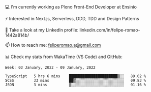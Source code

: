 💻 I'm currently working as Pleno Front-End Developer at Ensinio

⚡ Interested in Next.js, Serverless, DDD, TDD and Design Patterns

👥 Take a look at my LinkedIn profile: linkedin.com/in/felipe-romao-1442a814b/

📫 How to reach me: feliperomao.a@gmail.com

📊 Check my stats from WakaTime (VS Code) and GitHub:

<!--START_SECTION:waka-->
```text
Week: 03 January, 2022 - 09 January, 2022

TypeScript   5 hrs 6 mins    ██████████████████████▒░░   89.02 % 
SCSS         33 mins         ██▒░░░░░░░░░░░░░░░░░░░░░░   09.83 % 
JSON         3 mins          ▒░░░░░░░░░░░░░░░░░░░░░░░░   01.16 % 
```
<!--END_SECTION:waka-->
